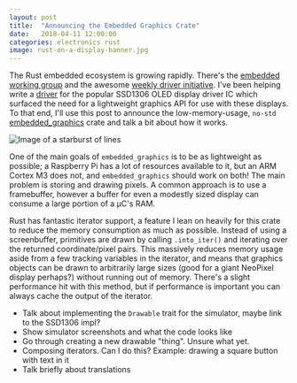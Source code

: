 ```yaml
---
layout: post
title:  "Announcing the Embedded Graphics Crate"
date:   2018-04-11 12:00:00
categories: electronics rust
image: rust-on-a-display-banner.jpg
---
```


The Rust embedded ecosystem is growing rapidly. There's the [embedded working group]() and the awesome [weekly driver initiative](). I've been helping write a [driver]() for the popular SSD1306 OLED display driver IC which surfaced the need for a lightweight graphics API for use with these displays. To that end, I'll use this post to announce the low-memory-usage, `no-std` [embedded_graphics]() crate and talk a bit about how it works.

![Image of a starburst of lines]()

One of the main goals of `embedded_graphics` is to be as lightweight as possible; a Raspberry Pi has a lot of resources available to it, but an ARM Cortex M3 does not, and `embedded_graphics` should work on both! The main problem is storing and drawing pixels. A common approach is to use a framebuffer, however a buffer for even a modestly sized display can consume a large portion of a µC's RAM.

Rust has fantastic iterator support, a feature I lean on heavily for this crate to reduce the memory consumption as much as possible. Instead of using a screenbuffer, primitives are drawn by calling `.into_iter()` and iterating over the returned coordinate/pixel pairs. This massively reduces memory usage aside from a few tracking variables in the iterator, and means that graphics objects can be drawn to arbitrarily large sizes (good for a giant NeoPixel display perhaps?) without running out of memory. There's a slight performance hit with this method, but if performance is important you can always cache the output of the iterator.

* Talk about implementing the `Drawable` trait for the simulator, maybe link to the SSD1306 impl?
* Show simulator screenshots and what the code looks like
* Go through creating a new drawable "thing". Unsure what yet.
* Composing iterators. Can I do this? Example: drawing a square button with text in it
* Talk briefly about translations
